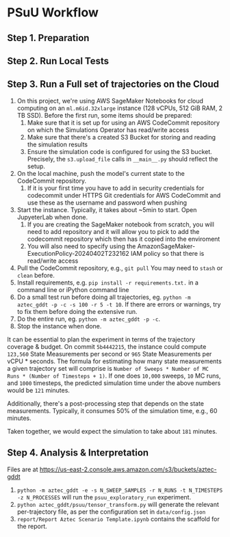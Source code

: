 # PSuU Workflow

## Step 1. Preparation

## Step 2. Run Local Tests

## Step 3. Run a Full set of trajectories on the Cloud

1. On this project, we're using AWS SageMaker Notebooks for cloud computing on an 
`ml.m6id.32xlarge` instance (128 vCPUs, 512 GiB RAM, 2 TB SSD). 
Before the first run, some items should be prepared:
   1. Make sure that it is set up for using an AWS CodeCommit repository on which the Simulations Operator has read/write access
   2. Make sure that there's a created S3 Bucket for storing and reading the simulation results
   3. Ensure the simulation code is configured for using the S3 bucket. Precisely, the `s3.upload_file` calls in `__main__.py` should reflect the setup.
2. On the local machine, push the model's current state to the CodeCommit repository.
   1. If it is your first time you have to add in security credentials for codecommit under HTTPS Git credentials for AWS CodeCommit and use these as the username and password when pushing
3. Start the instance. Typically, it takes about ~5min to start. Open JupyeterLab when done.
   1. If you are creating the SageMaker notebook from scratch, you will need to add repository and it will allow you to pick to add the codecommit repository which then has it copied into the enviroment
   2. You will also need to specify using the AmazonSageMaker-ExecutionPolicy-20240402T232162 IAM policy so that there is read/write access
4. Pull the CodeCommit repository, e.g., `git pull` You may need to `stash` or `clean` before.
5. Install requirements, e.g. `pip install -r requirements.txt.` in a command line or iPython command line
6. Do a small test run before doing all trajectories, eg. `python -m aztec_gddt -p -c -s 100 -r 5 -t 10`. If there are errors or warnings, try to fix them before doing the extensive run. 
7. Do the entire run, eg. `python -m aztec_gddt -p -c`. 
8. Stop the instance when done.

It can be essential to plan the experiment in terms of the trajectory coverage & budget. On commit `5b4442215`, the instance could compute `123,560` State Measurements per second or `965` State Measurements per vCPU * seconds. The formula for estimating how many state measurements a given trajectory set will comprise is `Number of Sweeps * Number of MC Runs * (Number of Timesteps + 1)`. If one does `10,000` sweeps, `10` MC runs, and `1000` timesteps, the predicted simulation time under the above numbers would be `121` minutes.

Additionally, there's a post-processing step that depends on the state measurements. Typically, it consumes 50% of the simulation time, e.g., 60 minutes.

Taken together, we would expect the simulation to take about `181` minutes.

## Step 4. Analysis & Interpretation

Files are at https://us-east-2.console.aws.amazon.com/s3/buckets/aztec-gddt

1. `python -m aztec_gddt -e -s N_SWEEP_SAMPLES -r N_RUNS -t N_TIMESTEPS -z N_PROCESSES` will run the `psuu_exploratory_run` experiment.
2. `python aztec_gddt/psuu/tensor_transform.py` will generate the relevant per-trajectory file, as per the configuration set in `data/config.json`
3. `report/Report Aztec Scenario Template.ipynb` contains the scaffold for the report.